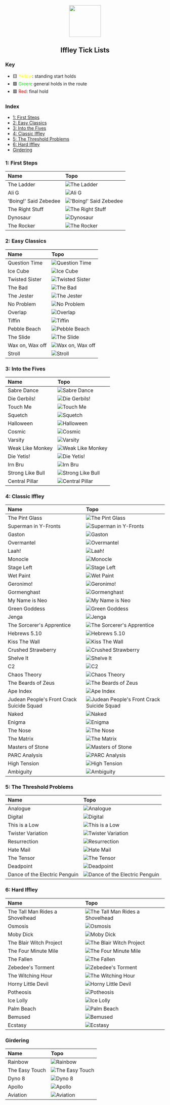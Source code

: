 <div align="center">

<img src="../.assets/img/icon.svg" width="100">

## Iffley Tick Lists


</div>

### Key

- 🟨 <span style="color:yellow">Yellow</span>: standing start holds
- 🟩 <span style="color:lime">Green</span>: general holds in the route
- 🟥 <span style="color:red">Red</span>: final hold




### Index

- [1: First Steps](#1-first-steps)
- [2: Easy Classics](#2-easy-classics)
- [3: Into the Fives](#3-into-the-fives)
- [4: Classic Iffley](#4-classic-iffley)
- [5: The Threshold Problems](#5-the-threshold-problems)
- [6: Hard Iffley](#6-hard-iffley)
- [Girdering](#girdering)
### 1: First Steps

| Name                  | Topo                                                                          |
|:----------------------|:------------------------------------------------------------------------------|
| The Ladder            | ![The Ladder](../.assets/img/routes/theladder.png?raw=true)                   |
| Ali G                 | ![Ali G](../.assets/img/routes/alig.png?raw=true)                             |
| 'Boing!' Said Zebedee | !['Boing!' Said Zebedee](../.assets/img/routes/boingsaidzebedee.png?raw=true) |
| The Right Stuff       | ![The Right Stuff](../.assets/img/routes/therightstuff.png?raw=true)          |
| Dynosaur              | ![Dynosaur](../.assets/img/routes/dynosaur.png?raw=true)                      |
| The Rocker            | ![The Rocker](../.assets/img/routes/therocker.png?raw=true)                   |
### 2: Easy Classics

| Name            | Topo                                                                |
|:----------------|:--------------------------------------------------------------------|
| Question Time   | ![Question Time](../.assets/img/routes/questiontime.png?raw=true)   |
| Ice Cube        | ![Ice Cube](../.assets/img/routes/icecube.png?raw=true)             |
| Twisted Sister  | ![Twisted Sister](../.assets/img/routes/twistedsister.png?raw=true) |
| The Bad         | ![The Bad](../.assets/img/routes/thebad.png?raw=true)               |
| The Jester      | ![The Jester](../.assets/img/routes/thejester.png?raw=true)         |
| No Problem      | ![No Problem](../.assets/img/routes/noproblem.png?raw=true)         |
| Overlap         | ![Overlap](../.assets/img/routes/overlap.png?raw=true)              |
| Tiffin          | ![Tiffin](../.assets/img/routes/tiffin.png?raw=true)                |
| Pebble Beach    | ![Pebble Beach](../.assets/img/routes/pebblebeach.png?raw=true)     |
| The Slide       | ![The Slide](../.assets/img/routes/theslide.png?raw=true)           |
| Wax on, Wax off | ![Wax on, Wax off](../.assets/img/routes/waxonwaxoff.png?raw=true)  |
| Stroll          | ![Stroll](../.assets/img/routes/stroll.png?raw=true)                |
### 3: Into the Fives

| Name             | Topo                                                                   |
|:-----------------|:-----------------------------------------------------------------------|
| Sabre Dance      | ![Sabre Dance](../.assets/img/routes/sabredance.png?raw=true)          |
| Die Gerbils!     | ![Die Gerbils!](../.assets/img/routes/diegerbils.png?raw=true)         |
| Touch Me         | ![Touch Me](../.assets/img/routes/touchme.png?raw=true)                |
| Squetch          | ![Squetch](../.assets/img/routes/squetch.png?raw=true)                 |
| Halloween        | ![Halloween](../.assets/img/routes/halloween.png?raw=true)             |
| Cosmic           | ![Cosmic](../.assets/img/routes/cosmic.png?raw=true)                   |
| Varsity          | ![Varsity](../.assets/img/routes/varsity.png?raw=true)                 |
| Weak Like Monkey | ![Weak Like Monkey](../.assets/img/routes/weaklikemonkey.png?raw=true) |
| Die Yetis!       | ![Die Yetis!](../.assets/img/routes/dieyetis.png?raw=true)             |
| Irn Bru          | ![Irn Bru](../.assets/img/routes/irnbru.png?raw=true)                  |
| Strong Like Bull | ![Strong Like Bull](../.assets/img/routes/stronglikebull.png?raw=true) |
| Central Pillar   | ![Central Pillar](../.assets/img/routes/centralpillar.png?raw=true)    |
### 4: Classic Iffley

| Name                                      | Topo                                                                                                                 |
|:------------------------------------------|:---------------------------------------------------------------------------------------------------------------------|
| The Pint Glass                            | ![The Pint Glass](../.assets/img/routes/thepintglass.png?raw=true)                                                   |
| Superman in Y-Fronts                      | ![Superman in Y-Fronts](../.assets/img/routes/supermaninyfronts.png?raw=true)                                        |
| Gaston                                    | ![Gaston](../.assets/img/routes/gaston.png?raw=true)                                                                 |
| Overmantel                                | ![Overmantel](../.assets/img/routes/overmantel.png?raw=true)                                                         |
| Laah!                                     | ![Laah!](../.assets/img/routes/laah.png?raw=true)                                                                    |
| Monocle                                   | ![Monocle](../.assets/img/routes/monocle.png?raw=true)                                                               |
| Stage Left                                | ![Stage Left](../.assets/img/routes/stageleft.png?raw=true)                                                          |
| Wet Paint                                 | ![Wet Paint](../.assets/img/routes/wetpaint.png?raw=true)                                                            |
| Geronimo!                                 | ![Geronimo!](../.assets/img/routes/geronimo.png?raw=true)                                                            |
| Gormenghast                               | ![Gormenghast](../.assets/img/routes/gormenghast.png?raw=true)                                                       |
| My Name is Neo                            | ![My Name is Neo](../.assets/img/routes/mynameisneo.png?raw=true)                                                    |
| Green Goddess                             | ![Green Goddess](../.assets/img/routes/greengoddess.png?raw=true)                                                    |
| Jenga                                     | ![Jenga](../.assets/img/routes/jenga.png?raw=true)                                                                   |
| The Sorcerer's Apprentice                 | ![The Sorcerer's Apprentice](../.assets/img/routes/thesorcerersapprentice.png?raw=true)                              |
| Hebrews 5.10                              | ![Hebrews 5.10](../.assets/img/routes/hebrews510.png?raw=true)                                                       |
| Kiss The Wall                             | ![Kiss The Wall](../.assets/img/routes/kissthewall.png?raw=true)                                                     |
| Crushed Strawberry                        | ![Crushed Strawberry](../.assets/img/routes/crushedstrawberry.png?raw=true)                                          |
| Shelve It                                 | ![Shelve It](../.assets/img/routes/shelveit.png?raw=true)                                                            |
| C2                                        | ![C2](../.assets/img/routes/c2.png?raw=true)                                                                         |
| Chaos Theory                              | ![Chaos Theory](../.assets/img/routes/chaostheory.png?raw=true)                                                      |
| The Beards of Zeus                        | ![The Beards of Zeus](../.assets/img/routes/thebeardsofzeus.png?raw=true)                                            |
| Ape Index                                 | ![Ape Index](../.assets/img/routes/apeindex.png?raw=true)                                                            |
| Judean People's Front Crack Suicide Squad | ![Judean People's Front Crack Suicide Squad](../.assets/img/routes/judeanpeoplesfrontcracksuicidesquad.png?raw=true) |
| Naked                                     | ![Naked](../.assets/img/routes/naked.png?raw=true)                                                                   |
| Enigma                                    | ![Enigma](../.assets/img/routes/enigma.png?raw=true)                                                                 |
| The Nose                                  | ![The Nose](../.assets/img/routes/thenose.png?raw=true)                                                              |
| The Matrix                                | ![The Matrix](../.assets/img/routes/thematrix.png?raw=true)                                                          |
| Masters of Stone                          | ![Masters of Stone](../.assets/img/routes/mastersofstone.png?raw=true)                                               |
| PARC Analysis                             | ![PARC Analysis](../.assets/img/routes/parcanalysis.png?raw=true)                                                    |
| High Tension                              | ![High Tension](../.assets/img/routes/hightension.png?raw=true)                                                      |
| Ambiguity                                 | ![Ambiguity](../.assets/img/routes/ambiguity.png?raw=true)                                                           |
### 5: The Threshold Problems

| Name                          | Topo                                                                                           |
|:------------------------------|:-----------------------------------------------------------------------------------------------|
| Analogue                      | ![Analogue](../.assets/img/routes/analogue.png?raw=true)                                       |
| Digital                       | ![Digital](../.assets/img/routes/digital.png?raw=true)                                         |
| This is a Low                 | ![This is a Low](../.assets/img/routes/thisisalow.png?raw=true)                                |
| Twister Variation             | ![Twister Variation](../.assets/img/routes/twistervariation.png?raw=true)                      |
| Resurrection                  | ![Resurrection](../.assets/img/routes/resurrection.png?raw=true)                               |
| Hate Mail                     | ![Hate Mail](../.assets/img/routes/hatemail.png?raw=true)                                      |
| The Tensor                    | ![The Tensor](../.assets/img/routes/thetensor.png?raw=true)                                    |
| Deadpoint                     | ![Deadpoint](../.assets/img/routes/deadpoint.png?raw=true)                                     |
| Dance of the Electric Penguin | ![Dance of the Electric Penguin](../.assets/img/routes/danceoftheelectricpenguin.png?raw=true) |
### 6: Hard Iffley

| Name                            | Topo                                                                                              |
|:--------------------------------|:--------------------------------------------------------------------------------------------------|
| The Tall Man Rides a Shovelhead | ![The Tall Man Rides a Shovelhead](../.assets/img/routes/thetallmanridesashovelhead.png?raw=true) |
| Osmosis                         | ![Osmosis](../.assets/img/routes/osmosis.png?raw=true)                                            |
| Moby Dick                       | ![Moby Dick](../.assets/img/routes/mobydick.png?raw=true)                                         |
| The Blair Witch Project         | ![The Blair Witch Project](../.assets/img/routes/theblairwitchproject.png?raw=true)               |
| The Four Minute Mile            | ![The Four Minute Mile](../.assets/img/routes/thefourminutemile.png?raw=true)                     |
| The Fallen                      | ![The Fallen](../.assets/img/routes/thefallen.png?raw=true)                                       |
| Zebedee's Torment               | ![Zebedee's Torment](../.assets/img/routes/zebedeestorment.png?raw=true)                          |
| The Witching Hour               | ![The Witching Hour](../.assets/img/routes/thewitchinghour.png?raw=true)                          |
| Horny Little Devil              | ![Horny Little Devil](../.assets/img/routes/hornylittledevil.png?raw=true)                        |
| Potheosis                       | ![Potheosis](../.assets/img/routes/potheosis.png?raw=true)                                        |
| Ice Lolly                       | ![Ice Lolly](../.assets/img/routes/icelolly.png?raw=true)                                         |
| Palm Beach                      | ![Palm Beach](../.assets/img/routes/palmbeach.png?raw=true)                                       |
| Bemused                         | ![Bemused](../.assets/img/routes/bemused.png?raw=true)                                            |
| Ecstasy                         | ![Ecstasy](../.assets/img/routes/ecstasy.png?raw=true)                                            |
### Girdering

| Name           | Topo                                                               |
|:---------------|:-------------------------------------------------------------------|
| Rainbow        | ![Rainbow](../.assets/img/routes/rainbow.png?raw=true)             |
| The Easy Touch | ![The Easy Touch](../.assets/img/routes/theeasytouch.png?raw=true) |
| Dyno 8         | ![Dyno 8](../.assets/img/routes/dyno8.png?raw=true)                |
| Apollo         | ![Apollo](../.assets/img/routes/apollo.png?raw=true)               |
| Aviation       | ![Aviation](../.assets/img/routes/aviation.png?raw=true)           |
